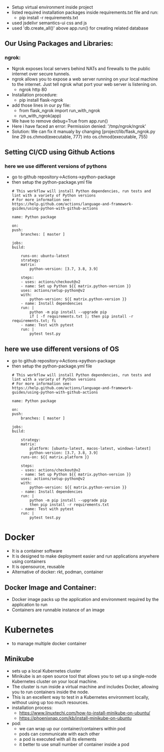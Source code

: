 - Setup virtual environment inside project
- listed required installation packages inside requirements.txt file and run:
    - pip install -r requirements.txt
- used jsdelivr semantics-ui css and js
- used 'db.create_all()' above app.run() for creating related database

## Our Using Packages and Libraries:

### ngrok:
- Ngrok exposes local servers behind NATs and firewalls to the public internet over secure tunnels.
- ngrok allows you to expose a web server running on your local machine to the internet. Just tell ngrok what port your web server is listening on.
    - ngrok http 80
- Installation procedure:
    - pip install flask-ngrok
- add those lines in our py file:
    - from flask_ngrok import run_with_ngrok
    - run_with_ngrok(app)
- We have to remove debug=True from app.run()
- Here i have faced an error: Permission denied: '/tmp/ngrok/ngrok'
- Solution: We can fix it manualy by changing [project/lib/flask_ngrok.py line 29 os.chmod(executable, 777) into os.chmod(executable, 755)

## Setting CI/CD using Github Actions

### here we use different versions of pythons
- go to github repository->Actions->python-package
- then setup the python-package.yml file
    ```
    # This workflow will install Python dependencies, run tests and lint with a variety of Python versions
    # For more information see: https://help.github.com/actions/language-and-framework-guides/using-python-with-github-actions

    name: Python package

    on:
    push:
        branches: [ master ]

    jobs:
    build:

        runs-on: ubuntu-latest
        strategy:
        matrix:
            python-version: [3.7, 3.8, 3.9]

        steps:
        - uses: actions/checkout@v2
        - name: Set up Python ${{ matrix.python-version }}
        uses: actions/setup-python@v2
        with:
            python-version: ${{ matrix.python-version }}
        - name: Install dependencies
        run: |
            python -m pip install --upgrade pip
            if [ -f requirements.txt ]; then pip install -r requirements.txt; fi
        - name: Test with pytest
        run: |
            pytest test.py
    ```

## here we use different versions of OS
- go to github repository->Actions->python-package
- then setup the python-package.yml file
    ```
    # This workflow will install Python dependencies, run tests and lint with a variety of Python versions
    # For more information see: https://help.github.com/actions/language-and-framework-guides/using-python-with-github-actions

    name: Python package

    on:
    push:
        branches: [ master ]

    jobs:
    build:

        strategy:
        matrix:
            platform: [ubuntu-latest, macos-latest, windows-latest]
            python-version: [3.7, 3.8, 3.9]
        runs-on: ${{ matrix.platform }}

        steps:
        - uses: actions/checkout@v2
        - name: Set up Python ${{ matrix.python-version }}
        uses: actions/setup-python@v2
        with:
            python-version: ${{ matrix.python-version }}
        - name: Install dependencies
        run: |
            python -m pip install --upgrade pip
            then pip install -r requirements.txt
        - name: Test with pytest
        run: |
            pytest test.py
    ```

# Docker
- It is a container software
- It is designed to make deployment easier and run applications anywhere using containers
- It is opensource, reusable
- Alternative of docker: rkt, podman, container
## Docker Image and Container:
- Docker image packs up the application and environment required by the application to run
- Containers are runnable instance of an image

# Kubernetes
- to manage multiple docker container

## Minikube
- sets up a local Kubernetes cluster
- Minikube is an open source tool that allows you to set up a single-node Kubernetes cluster on your local machine.
- The cluster is run inside a virtual machine and includes Docker, allowing you to run containers inside the node.
- This is an excellent way to test in a Kubernetes environment locally, without using up too much resources.
- installation process:
    - https://www.linuxtechi.com/how-to-install-minikube-on-ubuntu/
    - https://phoenixnap.com/kb/install-minikube-on-ubuntu
- pod:
    - we can wrap up our container/containers within pod
    - pods can communicate with each other
    - a pod is executed with all its elements
    - it better to use small number of container inside a pod